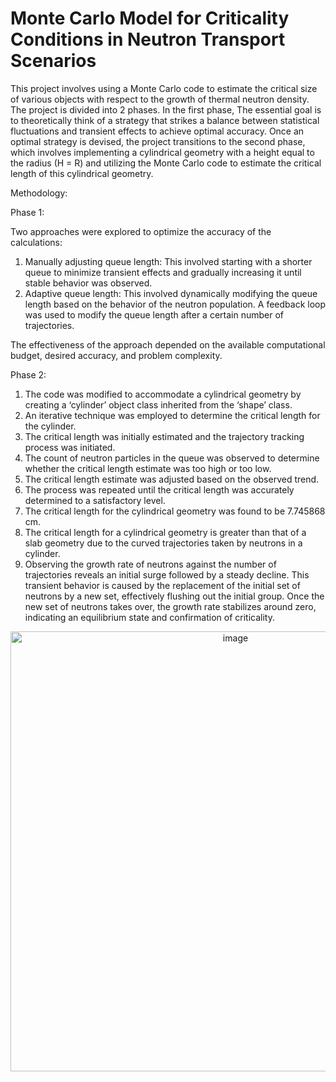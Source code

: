 # Monte Carlo Model for Criticality Conditions in Neutron Transport Scenarios

This project involves using a Monte Carlo code to estimate the critical size of various objects with respect to the growth of thermal neutron density. The project is divided into 2 phases. In the first phase, The essential goal is to theoretically think of a strategy that strikes a balance between statistical fluctuations and transient effects to achieve optimal accuracy. Once an optimal strategy is devised, the project transitions to the second phase, which involves implementing a cylindrical geometry with a height equal to the radius (H = R) and utilizing the Monte Carlo code to estimate the critical length of this cylindrical geometry.

Methodology:

Phase 1:

Two approaches were explored to optimize the accuracy of the calculations:
1. Manually adjusting queue length: This involved starting with a shorter queue to minimize transient effects and gradually increasing it until stable behavior was observed.
2. Adaptive queue length: This involved dynamically modifying the queue length based on the behavior of the neutron population. A feedback loop was used to modify the queue length after a certain number of trajectories.

The effectiveness of the approach depended on the available computational budget, desired accuracy, and problem complexity.

Phase 2:
1. The code was modified to accommodate a cylindrical geometry by creating a ‘cylinder’ object class inherited from the ‘shape’ class.
2. An iterative technique was employed to determine the critical length for the cylinder.
3. The critical length was initially estimated and the trajectory tracking process was initiated.
4. The count of neutron particles in the queue was observed to determine whether the critical length estimate was too high or too low.
5. The critical length estimate was adjusted based on the observed trend.
6. The process was repeated until the critical length was accurately determined to a satisfactory level.
7. The critical length for the cylindrical geometry was found to be 7.745868 cm.
8. The critical length for a cylindrical geometry is greater than that of a slab geometry due to the curved trajectories taken by neutrons in a cylinder.
9. Observing the growth rate of neutrons against the number of trajectories reveals an initial surge followed by a steady decline. This transient behavior is caused by the replacement of the initial set of neutrons by a new set, effectively flushing out the initial group. Once the new set of neutrons takes over, the growth rate stabilizes around zero, indicating an equilibrium state and confirmation of criticality.

<center> <img width="704" alt="image" src="https://github.com/udaisharma99/Monte-Carlo-Model-for-Criticality-Conditions/assets/138836370/b2f6ff81-4eff-48a5-a52f-a3dab42a7e61"> </center>

